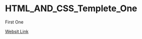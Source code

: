 # HTML_AND_CSS_Templete_One
First One


[Websit Link](https://elshahaby.github.io/HTML_AND_CSS_Templete_One/)
